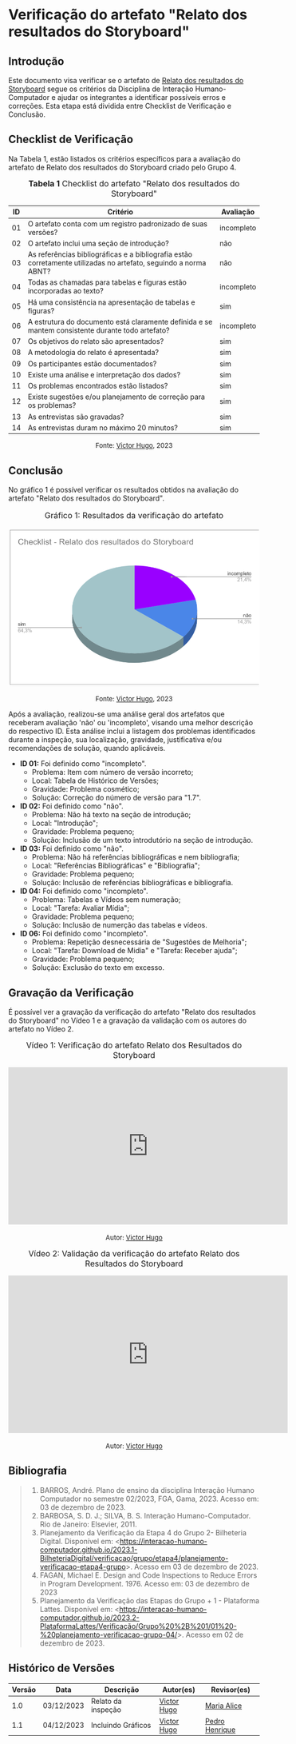# Verificação do artefato "Relato dos resultados do Storyboard"

## Introdução

Este documento visa verificar se o artefato de [Relato dos resultados do Storyboard](../../../../design_avalaiacao_desenvolvimento/nivel1/storyboard/relato_resultados.md) segue os critérios da Disciplina de Interação Humano-Computador e ajudar os integrantes a identificar possíveis erros e correções. Esta etapa está dividida entre Checklist de Verificação e Conclusão.


## Checklist de Verificação

Na Tabela 1, estão listados os critérios específicos para a avaliação do artefato de Relato dos resultados do Storyboard criado pelo Grupo 4.

<font size="3"><p style="text-align: center"><b>Tabela 1</b> Checklist do artefato "Relato dos resultados do Storyboard" </p></font>

| ID  | Critério                                                                                                         | Avaliação  |
| --- | ---------------------------------------------------------------------------------------------------------------- | ---------- |
| 01  | O artefato conta com um registro padronizado de suas versões?                                                    | incompleto |
| 02  | O artefato inclui uma seção de introdução?                                                                       | não        |
| 03  | As referências bibliográficas e a bibliografia estão corretamente utilizadas no artefato, seguindo a norma ABNT? | não        |
| 04  | Todas as chamadas para tabelas e figuras estão incorporadas ao texto?                                            | incompleto |
| 05  | Há uma consistência na apresentação de tabelas e figuras?                                                        | sim        |
| 06  | A estrutura do documento está claramente definida e se mantem consistente durante todo artefato?                 | incompleto |
| 07  | Os objetivos do relato são apresentados?                                                                         | sim        |
| 08  | A metodologia do relato é apresentada?                                                                           | sim        |
| 09  | Os participantes estão documentados?                                                                             | sim        |
| 10  | Existe uma análise e interpretação dos dados?                                                                    | sim        |
| 11  | Os problemas encontrados estão listados?                                                                         | sim        |
| 12  | Existe sugestões e/ou planejamento de correção para os problemas?                                                | sim        |
| 13  | As entrevistas são gravadas?                                                                                     | sim        |
| 14  | As entrevistas duram no máximo 20 minutos?                                                                       | sim        |

<font size="2"><p style="text-align: center">Fonte: [Victor Hugo](https://github.com/ViictorHugoo), 2023</p></font>

## Conclusão

No gráfico 1 é possível verificar os resultados obtidos na avaliação do artefato "Relato dos resultados do Storyboard".

<center>
<font size="3"><p style="text-align: center"> Gráfico 1: Resultados da verificação do artefato</p></font>

![Gráfico de Resultados](../../../../assets/verificacao/checklist-relato-resultados-storyboard.png)

<font size="2"><p style="text-align: center">Fonte: [Victor Hugo](https://github.com/ViictorHugoo), 2023</p></font>
</center>

Após a avaliação, realizou-se uma análise geral dos artefatos que receberam avaliação 'não' ou 'incompleto', visando uma melhor descrição do respectivo ID. Esta análise inclui a listagem dos problemas identificados durante a inspeção, sua localização, gravidade, justificativa e/ou recomendações de solução, quando aplicáveis.

- **ID 01:** Foi definido como "incompleto".
    - Problema: Item com número de versão incorreto;
    - Local: Tabela de Histórico de Versões;
    - Gravidade: Problema cosmético;
    - Solução: Correção do número de versão para "1.7".
- **ID 02:** Foi definido como "não".
    - Problema: Não há texto na seção de introdução;
    - Local: "Introdução";
    - Gravidade: Problema pequeno;
    - Solução: Inclusão de um texto introdutório na seção de introdução.
- **ID 03:** Foi definido como "não".
    - Problema: Não há referências bibliográficas e nem bibliografia;
    - Local: "Referências Bibliográficas" e "Bibliografia";
    - Gravidade: Problema pequeno;
    - Solução: Inclusão de referências bibliográficas e bibliografia.
- **ID 04:** Foi definido como "incompleto".
    - Problema: Tabelas e Vídeos sem numeração;
    - Local: "Tarefa: Avaliar Mídia";
    - Gravidade: Problema pequeno;
    - Solução: Inclusão de numerção das tabelas e vídeos.
- **ID 06:** Foi definido como "incompleto".
    - Problema: Repetição desnecessária de "Sugestões de Melhoria";
    - Local: "Tarefa: Download de Midia" e "Tarefa: Receber ajuda";
    - Gravidade: Problema pequeno;
    - Solução: Exclusão do texto em excesso.


## Gravação da Verificação

É possível ver a gravação da verificação do artefato "Relato dos resultados do Storyboard" no Vídeo 1 e a gravação da validação com os autores do artefato no Vídeo 2.

<center>

<font size="3"><p style="text-align: center">Vídeo 1: Verificação do artefato Relato dos Resultados do Storyboard </p></font>

<iframe width="560" height="315" src="https://www.youtube.com/embed/TJmiMsMCv60?si=L4Sl1QqzRIgbyoih" title="YouTube video player" frameborder="0" allow="accelerometer; autoplay; clipboard-write; encrypted-media; gyroscope; picture-in-picture; web-share" allowfullscreen></iframe>

<font size="2"><p style="text-align: center">Autor: [Victor Hugo](https://github.com/ViictorHugoo)</p></font>
</center>

<center>

<font size="3"><p style="text-align: center">Vídeo 2: Validação da verificação do artefato Relato dos Resultados do Storyboard </p></font>

<iframe width="560" height="315" src="https://www.youtube.com/embed/4kJY6S0PbmM?si=GJp9kDwBKCF-Qw1x" title="YouTube video player" frameborder="0" allow="accelerometer; autoplay; clipboard-write; encrypted-media; gyroscope; picture-in-picture; web-share" allowfullscreen></iframe>

<font size="2"><p style="text-align: center">Autor: [Victor Hugo](https://github.com/ViictorHugoo)</p></font>
</center>

## Bibliografia 

> 1. BARROS, André. Plano de ensino da disciplina Interação Humano Computador no semestre 02/2023, FGA, Gama, 2023. Acesso em: 03 de dezembro de 2023.
> 2. BARBOSA, S. D. J.; SILVA, B. S. Interação Humano-Computador. Rio de Janeiro: Elsevier, 2011.
> 3. Planejamento da Verificação da Etapa 4 do Grupo 2- Bilheteria Digital. Disponível em: <<https://interacao-humano-computador.github.io/2023.1-BilheteriaDigital/verificacao/grupo/etapa4/planejamento-verificacao-etapa4-grupo>>. Acesso em 03 de dezembro de 2023.
> 4. FAGAN, Michael E. Design and Code Inspections to Reduce Errors in Program Development. 1976. Acesso em: 03 de dezembro de 2023
> 5. Planejamento da Verificação das Etapas do Grupo + 1 - Plataforma Lattes. Disponível em: <<https://interacao-humano-computador.github.io/2023.2-PlataformaLattes/Verificação/Grupo%20%2B%201/01%20-%20planejamento-verificacao-grupo-04/>>. Acesso em 02 de dezembro de 2023.

## Histórico de Versões

| Versão | Data       | Descrição          | Autor(es)                                      | Revisor(es)                                    |
| ------ | ---------- | ------------------ | ---------------------------------------------- | ---------------------------------------------- |
| 1.0    | 03/12/2023 | Relato da inspeção | [Victor Hugo](https://github.com/ViictorHugoo) | [Maria Alice](https://github.com/Maliz30)      |
| 1.1    | 04/12/2023 | Incluindo Gráficos | [Victor Hugo](https://github.com/ViictorHugoo) | [Pedro Henrique](https://github.com/pedro-hsf) |

